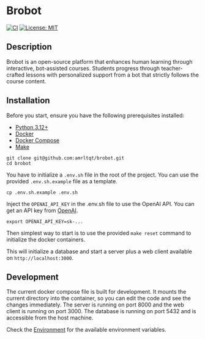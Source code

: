 # Brobot

[![CI](https://github.com/amrltqt/brobot/actions/workflows/ci.yml/badge.svg)](https://github.com/amrltqt/brobot/actions/workflows/ci.yml)
[![License: MIT](https://img.shields.io/badge/License-MIT-yellow.svg)](LICENSE)

## Description

Brobot is an open-source platform that enhances human learning through interactive, bot-assisted courses.
Students progress through teacher-crafted lessons with personalized support from a bot that strictly follows the course content.

## Installation

Before you start, ensure you have the following prerequisites installed:
* [Python 3.12+](https://www.python.org/downloads/)
* [Docker](https://docs.docker.com/get-docker/)
* [Docker Compose](https://docs.docker.com/compose/install/)
* [Make](https://www.gnu.org/software/make/)


```shell
git clone git@github.com:amrltqt/brobot.git
cd brobot
```

You have to initialize a `.env.sh` file in the root of the project. You can use the provided `.env.sh.example` file as a template. 

```shell
cp .env.sh.example .env.sh
```
Inject the `OPENAI_API_KEY` in the .env.sh file to use the OpenAI API. You can get an API key from [OpenAI](https://platform.openai.com/signup).

```shell
export OPENAI_API_KEY=sk-...
```

Then simplest way to start is to use the provided `make reset` command to initialize the docker containers.

This will initialize a database and start a server plus a web client available on `http://localhost:3000`.

## Development

The current docker compose file is built for development. It mounts the current directory into the container, so you can edit the code and see the changes immediately.
The server is running on port 8000 and the web client is running on port 3000.
The database is running on port 5432 and is accessible from the host machine.

Check the [Environment](docs/env.md) for the available environment variables.